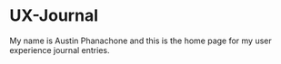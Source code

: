 # UX-Journal

My name is Austin Phanachone and this is the home page for my user experience journal entries.
